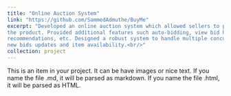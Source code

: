 ```yaml
---
title: "Online Auction System"
link: "https://github.com/SammedAdmuthe/BuyMe"
excerpt: "Developed an online auction system which allowed sellers to post auctions for an item and potential buyers to bid for
the product. Provided additional features such auto-bidding, view bid history, website statistics, product
recommendations, etc. Designed a robust system to handle multiple concurrent requests and also provided bid alerts,
new bids updates and item availability.<br/>"
collection: project
---
```

This is an item in your project. It can be have images or nice text. If you name the file .md, it will be parsed as markdown. If you name the file .html, it will be parsed as HTML. 
